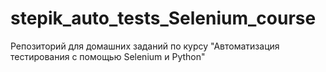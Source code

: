 # stepik_auto_tests_Selenium_course
Репозиторий для домашних заданий по курсу "Автоматизация тестирования с помощью Selenium и Python"
